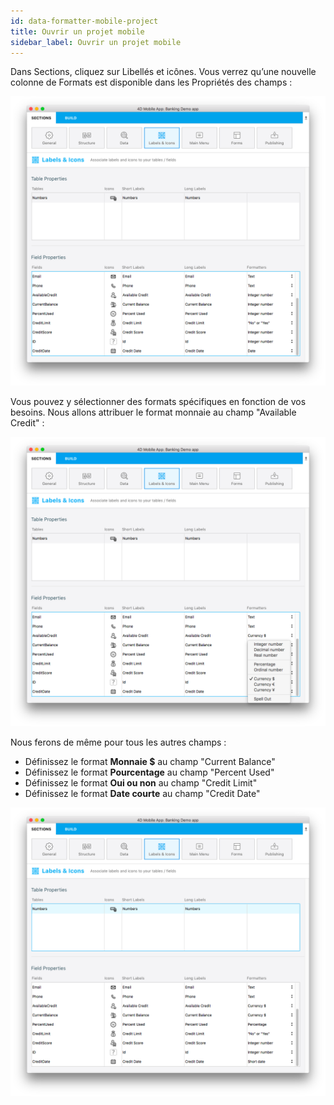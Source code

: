 ```yaml
---
id: data-formatter-mobile-project
title: Ouvrir un projet mobile
sidebar_label: Ouvrir un projet mobile
---
```

Dans Sections, cliquez sur Libellés et icônes. Vous verrez qu’une nouvelle colonne de Formats est disponible dans les Propriétés des champs :

![Data formatter labels icons](assets/data-formatter/data-formatter-labels-icons.png)

Vous pouvez y sélectionner des formats spécifiques en fonction de vos besoins. Nous allons attribuer le format monnaie au champ "Available Credit" :

![Available credit currency](assets/data-formatter/available-credit-currency.png)

Nous ferons de même pour tous les autres champs :

* Définissez le format **Monnaie $** au champ "Current Balance"
* Définissez le format **Pourcentage** au champ "Percent Used"
* Définissez le format **Oui ou non** au champ "Credit Limit"
* Définissez le format **Date courte** au champ "Credit Date"

![Select field formatters](assets/data-formatter/select-field-formatters.png)